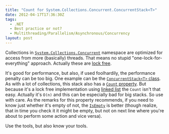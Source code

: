 ```yaml
---
title: "Count for System.Collections.Concurrent.ConcurrentStack<T>"
date: 2012-04-17T17:36:30Z
tags:
  - .NET
  - Best practice or not?
  - Multithreading/Parallelism/Asynchronous/Concurrency
layout: post
---
```

Collections in [`System.Collections.Concurrent`][1] namespace are optimized for access from more (basically) threads. That means no stupid "one-lock-for-everything" approach. Actually these are [lock free][2].

It's good for performance, but also, if used foolhardily, the performance penalty can be too big. One example can be the [`ConcurrentStack<T>` class][3]. As with a lot of collections, this stack also has a [`Count` property][4]. But because it's a lock free implementation using [linked list][5] the `Count` isn't that easy. Actually it's `O(n)` and this can be especially bad for big stacks. So use with care. As the remarks for this property recommends, if you need to know just whether it's empty of not, the [`IsEmpty`][6] is better (though realize, that in time you check it it might be empty, but not on next line where you're about to perform some action and vice versa).

Use the tools, but also know your tools.

[1]: http://msdn.microsoft.com/en-us/library/dd287108.aspx
[2]: http://en.wikipedia.org/wiki/Non-blocking_algorithm#Lock-freedom
[3]: http://msdn.microsoft.com/en-us/library/dd267331.aspx
[4]: http://msdn.microsoft.com/en-us/library/dd287185.aspx
[5]: http://en.wikipedia.org/wiki/Linked_list
[6]: http://msdn.microsoft.com/en-us/library/dd267246.aspx